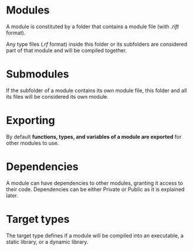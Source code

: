 # Modules
A module is constituted by a folder that contains a module file (with *.rift* format).

Any type files (*.rf* format) inside this folder or its subfolders are considered part of that module and will be compiled together.

# Submodules
If the subfolder of a module contains its own module file, this folder and all its files will be considered its own module.

# Exporting
By default **functions, types, and variables of a module are exported** for other modules to use.

# Dependencies
A module can have dependencies to other modules, granting it access to their code. Dependencies can be either Private or Public as it is explained later.

# Target types
The target type defines if a module will be compiled into an executable, a static library, or a dynamic library.
